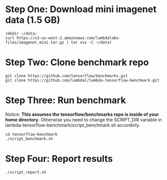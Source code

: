Step One: Download mini imagenet data (1.5 GB)
===

```
(mkdir ~/data;
curl https://s3-us-west-2.amazonaws.com/lambdalabs-files/imagenet_mini.tar.gz | tar xvz -C ~/data)
```

Step Two: Clone benchmark repo
===

```
git clone https://github.com/tensorflow/benchmarks.git
git clone https://github.com/lambdal/lambda-tensorflow-benchmark.git
```

Step Three: Run benchmark
===

Notice: __This assumes the tensorflow/benchmarks repo is inside of your home directory__. Otherwise you need to change the SCRIPT_DIR variable in lambda-tensorflow-benchmark/script_benchmark.sh accordinly.

```
cd tensorflow-benchmark
./script_benchmark.sh
```

Step Four: Report results
===

```
./script_report.sh
```